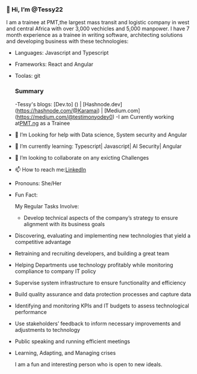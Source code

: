### 👋 Hi, I’m @Tessy22
<!---
Tessy22/Tessy22 is a ✨ special ✨ repository because its `README.md` (this file) appears on your GitHub profile.
You can click the Preview link to take a look at your changes
Here are some ideas to get you started
--->
I am a trainee at PMT,the largest mass transit and logistic company in west and central Africa with over 3,000 vechicles and 5,000 manpower. 
I have 7 month experience as a trainee in writing software, architecting solutions and developing business with these technologies:
- Languages: Javascript and Typescript
- Frameworks: React and Angular
- Toolas: git
  ### Summary

  -Tessy's blogs: [Dev.to] () | [Hashnode.dev] (https://hashnode.com/@Karamai) | [Medium.com] (https://medium.com/@testimonyodey0)
  -I am Currently working at[PMT.ng](https://pmt.ng/) as a Trainee
- 👀 I’m Looking for help with Data science, System security and Angular
- 🌱 I’m currently learning: Typescript| Javascript| AI Security| Angular
- 💞️ I’m looking to collaborate on any exicting Challenges
- 📫 How to reach me:[LinkedIn](https://www.linkedin.com/in/testimony-odey-20b73a250/)
- Pronouns: She/Her
- Fun Fact:

  My Regular  Tasks Involve:
  - Develop technical aspects of the company’s strategy to ensure alignment with its business goals 
- Discovering, evaluating and implementing new technologies that yield a competitive advantage 
- Retraining and recruiting developers, and building a great team
- Helping Departments use technology profitably while monitoring compliance to company IT policy
- Supervise system infrastructure to ensure functionality and efficiency 
- Build quality assurance and data protection processes and capture data
- Identifying and monitoring KPIs and IT budgets to assess technological performance 
- Use stakeholders’ feedback to inform necessary improvements and adjustments to technology
- Public speaking and running efficient meetings
- Learning, Adapting, and Managing crises

  I am a fun and interesting person who is open to new ideals.


